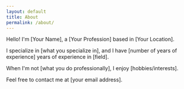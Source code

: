 ```yaml
---
layout: default
title: About
permalink: /about/
---
```


Hello! I'm [Your Name], a [Your Profession] based in [Your Location].

I specialize in [what you specialize in], and I have [number of years of experience] years of experience in [field].

When I'm not [what you do professionally], I enjoy [hobbies/interests].

Feel free to contact me at [your email address].

